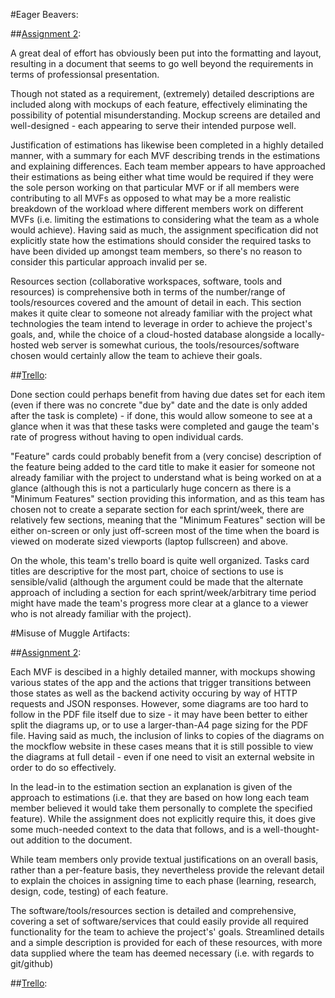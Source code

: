 #Eager Beavers:

##[Assignment 2](https://trello.com/c/VKPzAWwA/5-assignment-2-submission):

A great deal of effort has obviously been put into the formatting and layout, resulting in a document that seems to go well beyond the requirements in terms of professionsal presentation.

Though not stated as a requirement, (extremely) detailed descriptions are included along with mockups of each feature, effectively eliminating the possibility of potential misunderstanding. Mockup screens are detailed and well-designed - each appearing to serve their intended purpose well.

Justification of estimations has likewise been completed in a highly detailed manner, with a summary for each MVF describing trends in the estimations and explaining differences. Each team member appears to have approached their estimations as being either what time would be required if they were the sole person working on that particular MVF or if all members were contributing to all MVFs as opposed to what may be a more realistic breakdown of the workload where different members work on different MVFs (i.e. limiting the estimations to considering what the team as a whole would achieve). Having said as much, the assignment specification did not explicitly state how the estimations should consider the required tasks to have been divided up amongst team members, so there's no reason to consider this particular approach invalid per se.

Resources section (collaborative workspaces, software, tools and resources) is comprehensive both in terms of the number/range of tools/resources covered and the amount of detail in each. This section makes it quite clear to someone not already familiar with the project what technologies the team intend to leverage in order to achieve the project's goals, and, while the choice of a cloud-hosted database alongside a locally-hosted web server is somewhat curious, the tools/resources/software chosen would certainly allow the team to achieve their goals.


##[Trello](https://trello.com/b/N1u4b7yf/eagerbeavers):

Done section could perhaps benefit from having due dates set for each item (even if there was no concrete "due by" date and the date is only added after the task is complete) - if done, this would allow someone to see at a glance when it was that these tasks were completed and gauge the team's rate of progress without having to open individual cards.

"Feature" cards could probably benefit from a (very concise) description of the feature being added to the card title to make it easier for someone not already familiar with the project to understand what is being worked on at a glance (although this is not a particularly huge concern as there is a "Minimum Features" section providing this information, and as this team has chosen not to create a separate section for each sprint/week, there are relatively few sections, meaning that the "Minimum Features" section will be either on-screen or only just off-screen most of the time when the board is viewed on moderate sized viewports (laptop fullscreen) and above.

On the whole, this team's trello board is quite well organized. Tasks card titles are descriptive for the most part, choice of sections to use is sensible/valid (although the argument could be made that the alternate approach of including a section for each sprint/week/arbitrary time period might have made the team's progress more clear at a glance to a viewer who is not already familiar with the project).




#Misuse of Muggle Artifacts:

##[Assignment 2](https://trello.com/c/sx7yAK6d/5-assignment-2-submission):

Each MVF is descibed in a highly detailed manner, with mockups showing various states of the app and the actions that trigger transitions between those states as well as the backend activity occuring by way of HTTP requests and JSON responses. However, some diagrams are too hard to follow in the PDF file itself due to size - it may have been better to either split the diagrams up, or to use a larger-than-A4 page sizing for the PDF file. Having said as much, the inclusion of links to copies of the diagrams on the mockflow website in these cases means that it is still possible to view the diagrams at full detail - even if one need to visit an external website in order to do so effectively.

In the lead-in to the estimation section an explanation is given of the approach to estimations (i.e. that they are based on how long each team member believed it would take them personally to complete the specified feature). While the assignment does not explicitly require this, it does give some much-needed context to the data that follows, and is a well-thought-out addition to the document.

While team members only provide textual justifications on an overall basis, rather than a per-feature basis, they nevertheless provide the relevant detail to explain the choices in assigning time to each phase (learning, research, design, code, testing) of each feature.

The software/tools/resources section is detailed and comprehensive, covering a set of software/services that could easily provide all required functionality for the team to achieve the project's' goals. Streamlined details and a simple description is provided for each of these resources, with more data supplied where the team has deemed necessary (i.e. with regards to git/github)


##[Trello](https://trello.com/b/usuq9rty/misuseofmuggleartifactsmoma):


